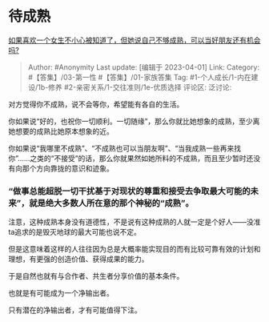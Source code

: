 # 待成熟
[如果喜欢一个女生不小心被知道了，但她说自己不够成熟，可以当好朋友还有机会吗?](https://www.zhihu.com/question/581967188/answer/2963525760)

> Author: #Anonymity
> Last update: [编辑于 2023-04-01]
> Link:
> Category: #【答集】/03-第一性 #【答集】/01-家族答集
> Tag: #1-个人成长/1-内在建设/1b-修养 #2-亲密关系/1-交往准则/1e-优质选择
> 评论区:
> 泛讨论:

对方觉得你不成熟，说不会等你，希望能有各自的生活。

你如果说“好的，也祝你一切顺利。一切随缘”，那么你就比她想象的成熟，至少离她想要的成熟比她原本想象的近。

你如果说“我哪里不成熟”、“不成熟也可以当朋友啊”、“当我成熟一些再来找你”……之类的“不接受”的话，那么你就果然如她所料的不成熟，而且至少暂时还没有向那个方向靠拢的意识和迹象。

### “做事总能超脱一切干扰基于对现状的尊重和接受去争取最大可能的未来”，就是绝大多数人所在意的那个神秘的“成熟”。 ###

注意，这种成熟本身没有道德性，不是说有这种成熟的人就一定是个好人——没准ta追求的是毁灭地球的最大可能也说不定。

但是这意味着这样的人往往因为总是大概率能实现目的而有比较可靠有效的计划和理想，有更强的创造价值、获得成果的能力。

于是自然也就有与合作者、共生者分享价值的基本条件。

也就是有可能成为一个净输出者。

只有潜在的净输出者，才有可能值得下注。
